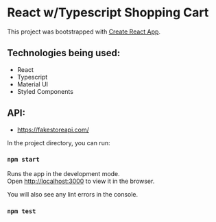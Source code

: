 # React w/Typescript Shopping Cart

This project was bootstrapped with [Create React App](https://github.com/facebook/create-react-app).

## Technologies being used:

- React
- Typescript
- Material UI
- Styled Components

## API:

- https://fakestoreapi.com/

In the project directory, you can run:

### `npm start`

Runs the app in the development mode.\
Open [http://localhost:3000](http://localhost:3000) to view it in the browser.

You will also see any lint errors in the console.

### `npm test`
